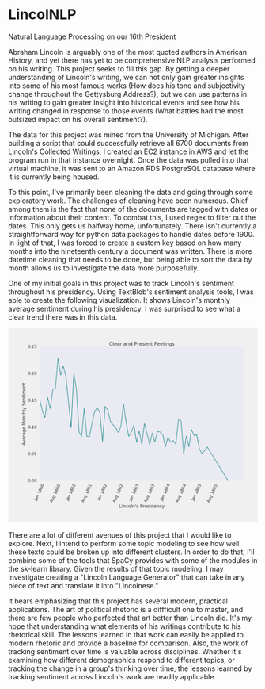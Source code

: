 # LincolNLP
Natural Language Processing on our 16th President

Abraham Lincoln is arguably one of the most quoted authors in American History, and yet there has yet to be comprehensive NLP analysis performed on his writing. This project seeks to fill this gap. By getting a deeper understanding of Lincoln's writing, we can not only gain greater insights into some of his most famous works (How does his tone and subjectivity change throughout the Gettysburg Address?), but we can use patterns in his writing to gain greater insight into historical events and see how his writing changed in response to those events (What battles had the most outsized impact on his overall sentiment?). 

The data for this project was mined from the University of Michigan. After building a script that could successfully retrieve all 6700 documents from Lincoln's Collected Writings, I created an EC2 instance in AWS and let the program run in that instance overnight. Once the data was pulled into that virtual machine, it was sent to an Amazon RDS PostgreSQL database where it is currently being housed. 

To this point, I've primarily been cleaning the data and going through some exploratory work. The challenges of cleaning have been numerous. Chief among them is the fact that none of the documents are tagged with dates or information about their content. To combat this, I used regex to filter out the dates. This only gets us halfway home, unfortunately. There isn't currently a straightforward way for python data packages to handle dates before 1900. In light of that, I was forced to create a custom key based on how many months into the nineteenth century a document was written. There is more datetime cleaning that needs to be done, but being able to sort the data by month allows us to investigate the data more purposefully. 

One of my initial goals in this project was to track Lincoln's sentiment throughout his presidency. Using TextBlob's sentiment analysis tools, I was able to create the following visualization. It shows Lincoln's monthly average sentiment during his presidency. I was surprised to see what a clear trend there was in this data. 

![Lincoln's Moods](https://raw.githubusercontent.com/cl65610/lincolNLP/master/visualization/pres_feelings.png)

There are a lot of different avenues of this project that I would like to explore. Next, I intend to perform some topic modeling to see how well these texts could be broken up into different clusters. In order to do that, I'll combine some of the tools that SpaCy provides with some of the modules in the sk-learn library. Given the results of that topic modeling, I may investigate creating a "Lincoln Language Generator" that can take in any piece of text and translate it into "Lincolnese." 

It bears emphasizing that this project has several modern, practical applications. The art of political rhetoric is a diffficult one to master, and there are few people who perfected that art better than Lincoln did. It's my hope that understanding what elements of his writings contribute to his rhetorical skill. The lessons learned in that work can easily be applied to modern rhetoric and provide a baseline for comparison. Also, the work of tracking sentiment over time is valuable across disciplines. Whether it's examining how different demographics respond to different topics, or tracking the change in a group's thinking over time, the lessons learned by tracking sentiment across Lincoln's work are readily applicable. 
